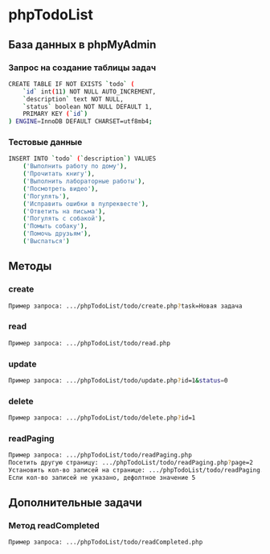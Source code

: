 # phpTodoList

## База данных в phpMyAdmin

### Запрос на создание таблицы задач
```sh
CREATE TABLE IF NOT EXISTS `todo` (
    `id` int(11) NOT NULL AUTO_INCREMENT,
    `description` text NOT NULL,
    `status` boolean NOT NULL DEFAULT 1,
    PRIMARY KEY (`id`)
) ENGINE=InnoDB DEFAULT CHARSET=utf8mb4;
```

### Тестовые данные
```sh
INSERT INTO `todo` (`description`) VALUES
    ('Выполнить работу по дому'),
    ('Прочитать книгу'),
    ('Выполнить лабораторные работы'),
    ('Посмотреть видео'),
    ('Погулять'),
    ('Исправить ошибки в пулреквесте'),
    ('Ответить на письма'),
    ('Погулять с собакой'),
    ('Помыть собаку'),
    ('Помочь друзьям'),
    ('Выспаться')
```


## Методы

### create
```sh
Пример запроса: .../phpTodoList/todo/create.php?task=Новая задача
```

### read
```sh
Пример запроса: .../phpTodoList/todo/read.php
```

### update
```sh
Пример запроса: .../phpTodoList/todo/update.php?id=1&status=0
```

### delete
```sh
Пример запроса: .../phpTodoList/todo/delete.php?id=1
```

### readPaging
```sh
Пример запроса: .../phpTodoList/todo/readPaging.php
Посетить другую страницу: .../phpTodoList/todo/readPaging.php?page=2
Установить кол-во записей на странице: .../phpTodoList/todo/readPaging.php?records=2
Если кол-во записей не указано, дефолтное значение 5
```

## Дополнительные задачи

### Метод readCompleted
```sh
Пример запроса: .../phpTodoList/todo/readCompleted.php
```
